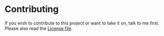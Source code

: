 Contributing
============

If you wish to contribute to this project or want to take it on, talk to me first. Please also read the [License file].

[License file]: LICENSE.md
